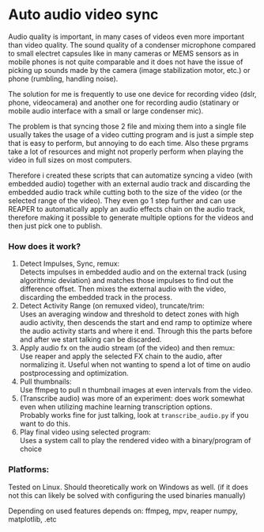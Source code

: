 # Auto audio video sync

Audio quality is important, in many cases of videos even more important than video quality.
The sound quality of a condenser microphone compared to small electret capsules like in many cameras or
MEMS sensors as in mobile phones is not quite comparable and it does not have the issue of picking up
sounds made by the camera (image stabilization motor, etc.) or phone (rumbling, handling noise).

The solution for me is frequently to use one device for recording video (dslr, phone, videocamera)
and another one for recording audio (statinary or mobile audio interface with a small or large condenser mic).

The problem is that syncing those 2 file and mixing them into a single file usually takes the usage of a
video cutting program and is just a simple step that is easy to perform, but annoying to do each time.
Also these prgrams take a lot of resources and might not properly perform when playing the video in full sizes on most computers.

Therefore i created these scripts that can automatize syncing a video (with embedded audio) together with an external audio
track and discarding the embedded audio track while cutting both to the size of the video (or the selected range of the video).
They even go 1 step further and can use REAPER to automatically apply an audio effects chain on the audio track,
therefore making it possible to generate multiple options for the videos and then just pick one to publish.

### How does it work?
1. Detect Impulses, Sync, remux:  
Detects impulses in embedded audio and on the external track (using algorithmic deviation) and matches those impulses to find out the difference offset.
Then mixes the external audio with the video, discarding the embedded track in the process.
2. Detect Activity Range (on remuxed video), truncate/trim:  
Uses an averaging window and threshold to detect zones with high audio activity, then descends the start and end ramp to optimize
where the audio activity starts and where it end.
Through this the parts before and after we start talking can be discarded.
3. Apply audio fx on the audio stream (of the video) and then remux:  
Use reaper and apply the selected FX chain to the audio, after normalizing it.
Useful when not wanting to spend a lot of time on audio postprocessing and optimization.
4. Pull thumbnails:  
Use ffmpeg to pull n thumbnail images at even intervals from the video.
5. (Transcribe audio) was more of an experiment: 
does work somewhat even when utilizing machine learning transcription options.  
Probably works fine for just talking, look at `transcribe_audio.py` if you want to do this.
6. Play final video using selected program:  
Uses a system call to play the rendered video with a binary/program of choice

### Platforms:
Tested on Linux.
Should theoretically work on Windows as well. (if it does not this can likely be solved with configuring the used binaries manually)

Depending on used features depends on:
ffmpeg, mpv, reaper
numpy, matplotlib, .etc
